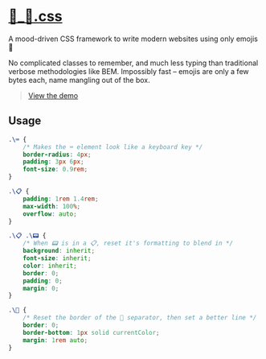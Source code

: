 # [🙂_🙁.css](https://thibaudcolas.github.io/-_-.css/)

A mood-driven CSS framework to write modern websites using only emojis 🎉 

No complicated classes to remember, and much less typing than traditional verbose methodologies like BEM. Impossibly fast – emojis are only a few bytes each, name mangling out of the box.

> [View the demo](https://thibaudcolas.github.io/-_-.css/)

## Usage

```css
.\⌨️ {
	/* Makes the ⌨️ element look like a keyboard key */
    border-radius: 4px;
	padding: 3px 6px;
	font-size: 0.9rem;
}

.\📋 {
	padding: 1rem 1.4rem;
	max-width: 100%;
	overflow: auto;
}

.\📋 .\📟 {
	/* When 📟 is in a 📋, reset it's formatting to blend in */
	background: inherit;
	font-size: inherit;
	color: inherit;
	border: 0;
	padding: 0;
	margin: 0;
}

.\📏 {
	/* Reset the border of the 📏 separator, then set a better line */
	border: 0;
	border-bottom: 1px solid currentColor;
	margin: 1rem auto;
}
```
